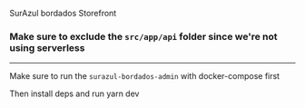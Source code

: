 SurAzul bordados Storefront

### Make sure to exclude the `src/app/api` folder since we're not using serverless

---

Make sure to run the `surazul-bordados-admin` with docker-compose first

Then install deps and run yarn dev
